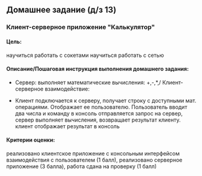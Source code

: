 ## Домашнее задание (д/з 13)
### Клиент-серверное приложение "Калькулятор"

#### Цель:
научиться работать с сокетами
научиться работать с сетью

#### Описание/Пошаговая инструкция выполнения домашнего задания:
* Сервер: выполняет математические вычисления: +,-,*,/
Клиент-серверное взаимодействие:

* Клиент подключается к серверу, получает строку с доступными мат. операциями. Отображает ее пользователю.
Пользователь вводит два числа и команду в консоль
отправляется запрос на сервер, сервер выполняет вычисления, возвращает результат клиенту.
клиент отображает результат в консоль

#### Критерии оценки:
реализовано клиентское приложение с консольным интерфейсом взаимодействия с пользователем (1 балл),
 реализовано серверное приложение (3 балла),
 работа сдана на проверку (1 балл)